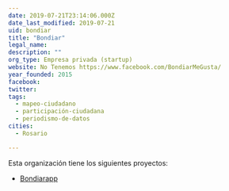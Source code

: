 ```yaml
---
date: 2019-07-21T23:14:06.000Z
date_last_modified: 2019-07-21
uid: bondiar
title: "Bondiar"
legal_name: 
description: ""
org_type: Empresa privada (startup)
website: No Tenemos https://www.facebook.com/BondiarMeGusta/
year_founded: 2015
facebook: 
twitter: 
tags:
  - mapeo-ciudadano
  - participación-ciudadana
  - periodismo-de-datos
cities: 
  - Rosario

---
```


Esta organización tiene los siguientes proyectos:

- [Bondiarapp](/proyectos/bondiarapp)
